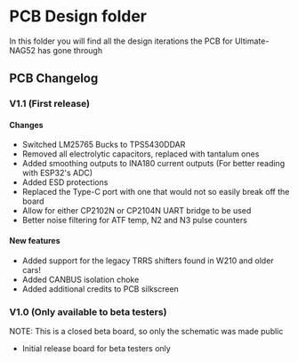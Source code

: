 # PCB Design folder

In this folder you will find all the design iterations the PCB for Ultimate-NAG52 has gone through


## PCB Changelog

### V1.1 (First release)

#### Changes

* Switched LM25765 Bucks to TPS5430DDAR
* Removed all electrolytic capacitors, replaced with tantalum ones
* Added smoothing outputs to INA180 current outputs (For better reading with ESP32's ADC)
* Added ESD protections
* Replaced the Type-C port with one that would not so easily break off the board
* Allow for either CP2102N or CP2104N UART bridge to be used
* Better noise filtering for ATF temp, N2 and N3 pulse counters

#### New features

* Added support for the legacy TRRS shifters found in W210 and older cars!
* Added CANBUS isolation choke
* Added additional credits to PCB silkscreen

### V1.0 (Only available to beta testers)

NOTE: This is a closed beta board, so only the schematic was made public

* Initial release board for beta testers only
